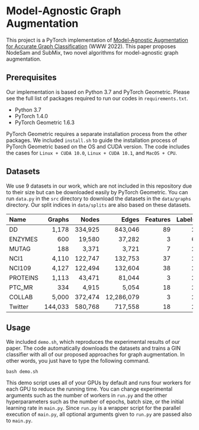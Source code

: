# Model-Agnostic Graph Augmentation

This project is a PyTorch implementation of [Model-Agnostic Augmentation for
Accurate Graph Classification](https://arxiv.org/abs/2202.10107)
(WWW 2022). This paper proposes NodeSam and SubMix, two novel algorithms for
model-agnostic graph augmentation.

## Prerequisites

Our implementation is based on Python 3.7 and PyTorch Geometric. Please see the
full list of packages required to run our codes in `requirements.txt`.

- Python 3.7
- PyTorch 1.4.0
- PyTorch Geometric 1.6.3

PyTorch Geometric requires a separate installation process from the other
packages. We included `install.sh` to guide the installation process of PyTorch
Geometric based on the OS and CUDA version. The code includes the cases for
`Linux + CUDA 10.0`, `Linux + CUDA 10.1`, and `MacOS + CPU`.

## Datasets

We use 9 datasets in our work, which are not included in this repository due to
their size but can be downloaded easily by PyTorch Geometric. You can run
`data.py` in the `src` directory to download the datasets in the `data/graphs`
directory. Our split indices in `data/splits` are also based on these datasets.

|Name    | Graphs|  Nodes|     Edges|Features|Labels|
|:-------|------:|------:|---------:|-------:|-----:|
|DD      |  1,178|334,925|   843,046|      89|     2|
|ENZYMES |    600| 19,580|    37,282|       3|     6|
|MUTAG   |    188|  3,371|     3,721|       7|     2|
|NCI1    |  4,110|122,747|   132,753|      37|     2|
|NCI109  |  4,127|122,494|   132,604|      38|     2|
|PROTEINS|  1,113| 43,471|    81,044|       3|     2|
|PTC_MR  |    334|  4,915|     5,054|      18|     2|
|COLLAB  |  5,000|372,474|12,286,079|       3|     2|
|Twitter |144,033|580,768|   717,558|      18|     2|

## Usage

We included `demo.sh`, which reproduces the experimental results of our paper.
The code automatically downloads the datasets and trains a GIN classifier with
all of our proposed approaches for graph augmentation. In other words, you just
have to type the following command.
```
bash demo.sh
```

This demo script uses all of your GPUs by default and runs four workers for each
GPU to reduce the running time. You can change experimental arguments such as
the number of workers in `run.py` and the other hyperparameters such as the
number of epochs, batch size, or the initial learning rate in `main.py`. Since
`run.py` is a wrapper script for the parallel execution of `main.py`, all
optional arguments given to `run.py` are passed also to `main.py`.

